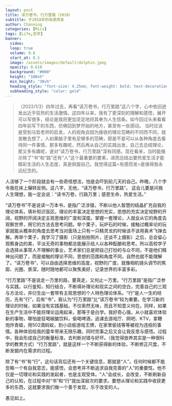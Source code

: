 ```yaml
---
layout: post
title: 读万卷书，行万里路（2018）
subtitle: 于2018年的有感而发
author: Channing
categories: [Mics]
tags: [Life,哲学]
banner:
  video:
  loop: true
  volume: 0.8
  start_at: 8.5
  image: /assets/images/default/dolphin.jpeg
  opacity: 0.618
  background: "#000"
  height: "100vh"
  min_height: "38vh"
  heading_style: "font-size: 4.25em; font-weight: bold; text-decoration: underline"
  subheading_style: "color: gold"
---
```


>（2022/1/3）四年过去，再看“读万卷书，行万里路”这八个字，心中依旧迸发出近乎狂热的生活激情。这四年以来，我有了更深刻的理解和感悟，展开可以写很多，结论是我将更加坚定地将其奉为人生信条。如今回过头来看看四年前写下的东西，仿佛回到梦开始的地方，甚至有一些感动。 当时应该是受到马哲老师的启发，人的视角会因为接收的理论范畴的不同而不同，就发散去想了，人如果脑子里有足够多的范畴，那是不是可以从各种角度去看待同一件事情，那多有趣呢，然后再从自己的实践出发，自己去总结理论，那又多有趣呢，遂对“读万卷书，行万里路”深有同感。现在看来，当时能揭示除了“书”和“路”还有“人”这个最重要的要素，进而总结出要热爱生活才能精彩生活的人生态度，真是佩服自己。我觉得这篇<有感而发>是值得我永远纪念的。




人活够了一个阶段就会有一些奇怪想法，怕是会吓到前几天的自己。昨晚，八个字令我在床上辗转反侧。这八字，无他，“读万卷书，行万里路”。 这会儿要是问我人生理想，我一定会说：“读书万卷，行路万里；感恩生命，热爱生活。”

“读万卷书”不是说读一万本书，是指广泛涉猎，不断以他人智慧的结晶扩充自我的理论体系，填补知识盲区。理论的丰富决定思想的充实，思想的充实决定视野的开阔，视野的开阔决定主观思维的广度和深度。掌握一套理论，人就会从它的角度去观察世界，用它的方法去思考问题。举个栗子，玩炉石的时候，接触过概率论的玩家就能从概率的角度去思考当对面场上只有一只精灵龙的时候该不该用奥术飞弹去解。再举个栗子，我学习了摄影（只是拍拍照片，还谈不上摄影）之后，总会留心观察身边的美，平淡无奇的事物都总能展示给人以各种酝酿和思考。所以高校学子会选择从事常人不理解的事业，艺术家们总是把自己打扮的与众不同，不是他们精神出问题了，而是接触的理论不同，思想的范围和角度不同，自然也就不能理解了。“读万卷书”，可以自由选择思维的高度，视野的广度，就像相机镜头调节的焦距、光圈、景深，随时随地都可以聚焦美好，记录世界的丰富多彩。

“行万里路”不是说走一万里的路，要真走，又何止一万里。“行万里路”是指广泛参与实践，以行鉴知，知行结合，不断填补理论和现实之间的空白，完善自己的三观与方法论，并衍生出一套带有主观思想的个人特色理论体系。“行”是人一生的经历，先有“行”，后有“书”，我认为“行万里路”比“读万卷书”较为重要。在学习新的理论的时候，如果没有实践基础，不仅索然无味，而且不知意义何在。同样，如果在生产生活中不能将理论运用起来，那等于是白学。我好奇心强，从小就喜欢体验新的事物，哪怕是狂喝碳酸饮料，偷喝啤酒，逃课去游戏厅、网吧、KTV，拿鞭炮炸青蛙，用502滴蚂蚁，到小店偷游戏王牌，在家里偷钱等等被视为违规的事情。各种体验给我的童年带来无限乐趣，同时完事之后又会让我反思与感悟。过程中，我会形成自己的衡量标准，去判断对错与好坏。（我觉得放养其实是一种很科学的教育方式）“行万里路”，就是这样一个不断获得新的体验，不断修正尺度，不断发掘内在需求的过程。

除了有“书”有“行”，这句话背后还有一个关键信息，那就是“人”。任何时候都不能忽略一个有自我意志，能感悟，会思考并不断追求自我完善的“人”的重要性。他不仅是一切理论和实践的发起者，也是主观受体。“人”会成长，会改变，不断刷新自己的认知，在过程中对“书”和“行”提出深层次的要求。要想从理论和实践中收获更多的东西，这就要求我们做一个善于发现，乐于改变的人。

愚见如上。